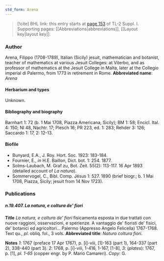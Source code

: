 ```yaml
---
std_form: Arena
---
```


> [!cite] BHL link: this entry starts at [page 153](https://www.biodiversitylibrary.org/page/33264880) of TL-2 Suppl. I.
> Supporting pages: [[Abbreviations|abbreviations]], [[Layout key|layout key]].

### Author

Arena, Filippo (1708-1789), Italian (Sicily) jesuit, mathematician and botanist, teacher of mathematics at various Jesuit Colleges: at Viterbo, and as professor of mathematics at the Jesuit College in Malta, later at the Collegio imperial di Palermo, from 1773 in retirement in Rome. 
**Abbreviated name**: *Arena*

#### Herbarium and types

Unknown.

#### Bibliography and biography

Barnhart 1: 72 (b. 1 Mai 1708, Piazza Americana, Sicily); BM 1: 58; Encicl. Ital. 4: 150; NI 48, Nachtr. 17; Plesch 16; PR 223, ed. 1: 283; Rehder 3: 126; Saccardo 1: 17, 2: 12-13.

#### Biofile

- Bunyard, E.A., J. Roy. Hort. Soc. 1923: 183-184.
- Fournier, E., *in* H.E. Baillon, Dict. bot. 1: 254. 1877.
- Solms-Laubach, M. Graf zu, Bot. Zeit. 55(2): 113-117. 16 Apr 1893 (detailed account of *La* *natura*).
- Sommervogel, C., Bibl. Comp. Jésus 1: 527. 1890 (brief biogr.; b. 1 Mai 1708, Piazza, Sicily; jesuit from 14 Nov 1723).

### Publications

##### n.19.407. La natura, e coltura de' fiori

**Title**
*La natura, e coltura de' fiori* fisicamenta esposta in due trattati con nuove raggioni, osservazioni, e sperienze. A vantaggio de' fioristi de' fisici, de' botanici ed agricoltori... Palermo (Appresso Angelo Felicella) 1767-1768. Text qu., *pl*. obliq. fol., 3 vols.
**Abbreviated title**: *Natura coltura fiori*.

**Notes**
*1*: 1767 (preface 17 Apr 1767), p. \[i\]-viii, \[1\]-163 (part 1), 164-337 (part 2), 338-440 (part 3).
*2*: 1768, p. \[i\]-viii, 1-416, 1-167, \[1-8\],
*3*: (*plates*): 1767, p. \[1\], *pl. 1-65* (copper engr. by P. Mario Camareri).
*Copy*: G.

